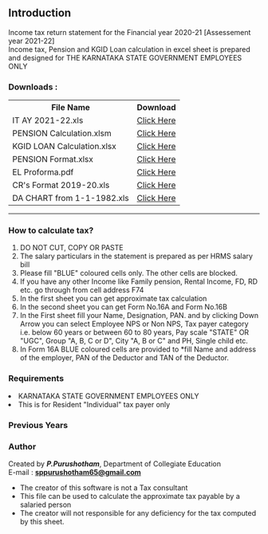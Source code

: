 ## Introduction

Income tax return statement for the Financial year 2020-21 [Assessement year 2021-22]<br> Income tax, Pension and KGID Loan calculation in excel sheet is prepared and designed for THE KARNATAKA STATE GOVERNMENT EMPLOYEES ONLY

### Downloads :


<table class="dl">
  <th>File Name</th>
  <th>Download</th>
  <tr>
    <td>IT AY 2021-22.xls</td>
    <td><a href="IT AY 2021-22.xls" download>Click Here</a></td>
  </tr>
  <tr>
    <td>PENSION Calculation.xlsm</td>
    <td><a href="PENSION Calculation.xls" download>Click Here</a></td>
  </tr>
  <tr>
    <td>KGID LOAN Calculation.xlsx</td>
    <td><a href="KGID LOAN Calculation.xlsm" download>Click Here</a></td>
  </tr>
  <tr>
    <td>PENSION Format.xlsx</td>
    <td><a href="PENSION Format.xlsx" download>Click Here</a></td>
  </tr>
  <tr>
    <td>EL Proforma.pdf</td>
    <td><a href="EL Proforma.pdf" download>Click Here</a></td>
  </tr>
  <tr>
    <td>CR's Format 2019-20.xls</td>
    <td><a href="CR's Format 2019-20.xls" download>Click Here</a></td>
  </tr>
  <tr>
    <td>DA CHART from 1-1-1982.xls</td>
    <td><a href="DA CHART from 1-1-1982.xls" download>Click Here</a></td>
  </tr>
</table>

<hr>

### How to calculate tax?

<ol>
        <li> DO NOT CUT, COPY OR PASTE </li>
        <li>The salary particulars in the statement is prepared as per HRMS salary bill</li>
        <li>Please fill "BLUE" coloured cells only. The other cells are blocked.</li>
        <li>If you have any other Income like Family pension, Rental Income, FD, RD etc. go through from cell address F74
        </li>
        <li>In the first sheet you can get approximate tax calculation</li>
        <li>In the second sheet you can get Form No.16A and Form No.16B</li>
        <li>In the First sheet fill your Name, Designation, PAN. and by clicking Down Arrow you can select Employee NPS or Non NPS, Tax payer category i.e. below 60 years or between 60 to 80 years, Pay scale "STATE" OR "UGC", Group "A, B, C or D", City "A,
            B or C" and PH, Single child etc.</li>
        <li>In Form 16A BLUE coloured cells are provided to *fill Name and address of the employer, PAN of the Deductor and TAN of the Deductor.</li>
    </ol>
    
### Requirements

 <li> KARNATAKA STATE GOVERNMENT EMPLOYEES ONLY</li>
  <li> This is for Resident "Individual" tax payer only</li>
    
### Previous Years

### Author

Created by **_P.Purushotham_**, Department of Collegiate Education<br> E-mail : **sppurushotham65@gmail.com**

 <ul>
 <li>The creator of this software is not a Tax consultant</li>
 <li>This file can be used to calculate the approximate tax payable by a salaried person</li>
 <li>The creator will not responsible for any deficiency for the tax computed by this sheet.</li>
